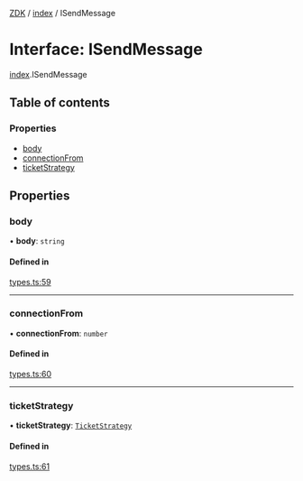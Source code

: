 [ZDK](../README.md) / [index](../modules/index.md) / ISendMessage

# Interface: ISendMessage

[index](../modules/index.md).ISendMessage

## Table of contents

### Properties

- [body](index.ISendMessage.md#body)
- [connectionFrom](index.ISendMessage.md#connectionfrom)
- [ticketStrategy](index.ISendMessage.md#ticketstrategy)

## Properties

### body

• **body**: `string`

#### Defined in

[types.ts:59](https://github.com/innovtech-developers/zdk/blob/7db792f8d0888698b5c087a743b692e20fed3a78/src/types.ts#L59)

___

### connectionFrom

• **connectionFrom**: `number`

#### Defined in

[types.ts:60](https://github.com/innovtech-developers/zdk/blob/7db792f8d0888698b5c087a743b692e20fed3a78/src/types.ts#L60)

___

### ticketStrategy

• **ticketStrategy**: [`TicketStrategy`](../modules/index.md#ticketstrategy)

#### Defined in

[types.ts:61](https://github.com/innovtech-developers/zdk/blob/7db792f8d0888698b5c087a743b692e20fed3a78/src/types.ts#L61)
